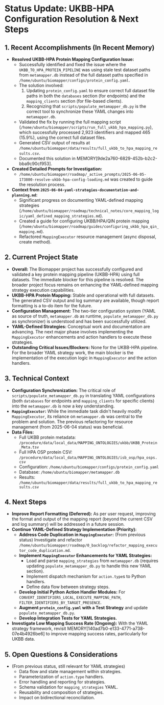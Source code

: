 # Status Update: UKBB-HPA Configuration Resolution & Next Steps

## 1. Recent Accomplishments (In Recent Memory)

- **Resolved UKBB-HPA Protein Mapping Configuration Issue:**
    - Successfully identified and fixed the issue where the `UKBB_TO_HPA_PROTEIN_PIPELINE` was using stale test dataset paths from `metamapper.db` instead of the full dataset paths specified in `/home/ubuntu/biomapper/configs/protein_config.yaml`.
    - The solution involved:
        1.  Updating `protein_config.yaml` to ensure correct full dataset file paths in both the `databases` section (for endpoints) and the `mapping_clients` section (for file-based clients).
        2.  Recognizing that `scripts/populate_metamapper_db.py` is the correct tool to synchronize these YAML changes into `metamapper.db`.
    - Validated the fix by running the full mapping script (`/home/ubuntu/biomapper/scripts/run_full_ukbb_hpa_mapping.py`), which successfully processed 2,923 identifiers and mapped 465 (15.9%), using the correct full dataset files.
    - Generated CSV output of results at `/home/ubuntu/biomapper/data/results/full_ukbb_to_hpa_mapping_results.csv`.
    - Documented this solution in MEMORY[9de2a760-6829-452b-b2c2-bba9c90cf953].
- **Created Detailed Prompts for Investigation:**
    - `/home/ubuntu/biomapper/roadmap/_active_prompts/2025-06-05-173800-resolve-ukbb-hpa-config-loading.md` was created to guide the resolution process.
- **Context from `2025-06-04-yaml-strategies-documentation-and-planning.md`:**
    - Significant progress on documenting YAML-defined mapping strategies (`/home/ubuntu/biomapper/roadmap/technical_notes/core_mapping_logic/yaml_defined_mapping_strategies.md`).
    - Created a guide for configuring UKBB/HPA/QIN protein mapping (`/home/ubuntu/biomapper/roadmap/guides/configuring_ukbb_hpa_qin_mapping.md`).
    - Refactored `MappingExecutor` resource management (async disposal, create method).

## 2. Current Project State

- **Overall:** The Biomapper project has successfully configured and validated a key protein mapping pipeline (UKBB-HPA) using full datasets. The immediate blocker for this pipeline is resolved. The broader project focus remains on enhancing the YAML-defined mapping strategy execution capabilities.
- **UKBB-HPA Protein Mapping:** Stable and operational with full datasets. The generated CSV output and log summary are available, though report formatting is a to-do item for the future.
- **Configuration Management:** The two-tier configuration system (YAML as source of truth, `metamapper.db` as runtime, `populate_metamapper_db.py` as synchronizer) is understood and has been successfully utilized.
- **YAML-Defined Strategies:** Conceptual work and documentation are advancing. The next major phase involves implementing the `MappingExecutor` enhancements and action handlers to execute these strategies.
- **Outstanding Critical Issues/Blockers:** None for the UKBB-HPA pipeline. For the broader YAML strategy work, the main blocker is the implementation of the execution logic in `MappingExecutor` and the action handlers.

## 3. Technical Context

- **Configuration Synchronization:** The critical role of `scripts/populate_metamapper_db.py` in translating YAML configurations (both `databases` for endpoints and `mapping_clients` for specific clients) into the `metamapper.db` is now a key understanding.
- **`MappingExecutor`:** While the immediate task didn't heavily modify `MappingExecutor`, its reliance on `metamapper.db` was central to the problem and solution. The previous refactoring for resource management (from 2025-06-04 status) was beneficial.
- **Data Files:**
    - Full UKBB protein metadata: `/procedure/data/local_data/MAPPING_ONTOLOGIES/ukbb/UKBB_Protein_Meta.tsv`
    - Full HPA OSP protein CSV: `/procedure/data/local_data/MAPPING_ONTOLOGIES/isb_osp/hpa_osps.csv`
    - Configuration: `/home/ubuntu/biomapper/configs/protein_config.yaml`
    - Database: `/home/ubuntu/biomapper/metamapper.db`
    - Results: `/home/ubuntu/biomapper/data/results/full_ukbb_to_hpa_mapping_results.csv`

## 4. Next Steps

- **Improve Report Formatting (Deferred):** As per user request, improving the format and output of the mapping report (beyond the current CSV and log summary) will be addressed in a future session.
- **Continue YAML-Defined Strategy Implementation (Priority):**
    - **Address Code Duplication in `MappingExecutor`:** (From previous status) Investigate and refactor `/home/ubuntu/biomapper/roadmap/0_backlog/refactor_mapping_executor_code_duplication.md`.
    - **Implement `MappingExecutor` Enhancements for YAML Strategies:**
        - Load and parse `mapping_strategies` from `metamapper.db` (requires updating `populate_metamapper_db.py` to handle this new YAML section).
        - Implement dispatch mechanism for `action.type`s to Python handlers.
        - Define data flow between strategy steps.
    - **Develop Initial Python Action Handler Modules:** For `CONVERT_IDENTIFIERS_LOCAL`, `EXECUTE_MAPPING_PATH`, `FILTER_IDENTIFIERS_BY_TARGET_PRESENCE`.
    - **Augment `protein_config.yaml` with a Test Strategy** and update `populate_metamapper_db.py`.
    - **Develop Integration Tests for YAML Strategies.**
- **Investigate Low Mapping Success Rate (Ongoing):** With the YAML strategy framework, revisit MEMORY[140ad7b0-e133-4771-a738-07e4b4926be6] to improve mapping success rates, particularly for UKBB data.

## 5. Open Questions & Considerations

- (From previous status, still relevant for YAML strategies)
    - Data flow and state management within strategies.
    - Parameterization of `action.type` handlers.
    - Error handling and reporting for strategies.
    - Schema validation for `mapping_strategies` YAML.
    - Reusability and composition of strategies.
    - Impact on bidirectional reconciliation.
